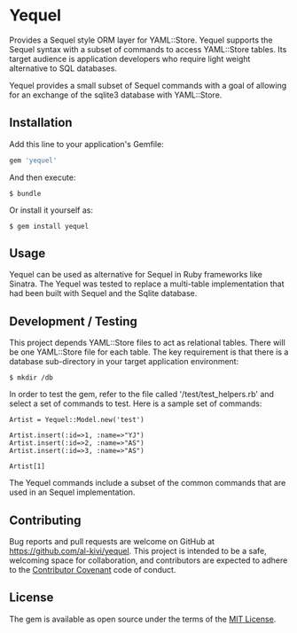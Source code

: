 # Yequel

Provides a Sequel style ORM layer for YAML::Store.
Yequel supports the Sequel syntax with a subset of commands to access YAML::Store tables.  Its target audience is application developers who require light weight alternative to SQL databases.

Yequel provides a small subset of Sequel commands with a goal of allowing for an exchange of the sqlite3 database with YAML::Store.

## Installation

Add this line to your application's Gemfile:

```ruby
gem 'yequel'
```

And then execute:

    $ bundle

Or install it yourself as:

    $ gem install yequel

## Usage

Yequel can be used as alternative for Sequel in Ruby frameworks like Sinatra. The Yequel was tested to replace a multi-table implementation that had been built with Sequel and the Sqlite database.

## Development / Testing

This project depends YAML::Store files to act as relational tables. There will be one YAML::Store file for each table. The key requirement is that there is a database sub-directory in your target application environment:

```
$ mkdir /db
``` 

In order to test the gem, refer to the file called '/test/test_helpers.rb' and select a set of commands to test. Here is a sample set of commands:
```
Artist = Yequel::Model.new('test')

Artist.insert(:id=>1, :name=>"YJ")
Artist.insert(:id=>2, :name=>"AS")
Artist.insert(:id=>3, :name=>"AS")

Artist[1]
``` 
The Yequel commands include a subset of the common commands that are used in an Sequel implementation. 

## Contributing

Bug reports and pull requests are welcome on GitHub at https://github.com/al-kivi/yequel. This project is intended to be a safe, welcoming space for collaboration, and contributors are expected to adhere to the [Contributor Covenant](http://contributor-covenant.org) code of conduct.


## License

The gem is available as open source under the terms of the [MIT License](http://opensource.org/licenses/MIT).

